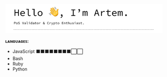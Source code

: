 ![header](https://raw.githubusercontent.com/nodeLogs/nodeLogs/main/header.png)

**ʟᴀɴɢᴜᴀɢᴇꜱ:**
* JavaScript ⬛⬛⬛⬛⬛⬛⬛⬛⬜⬜
* Bash
* Ruby
* Python
